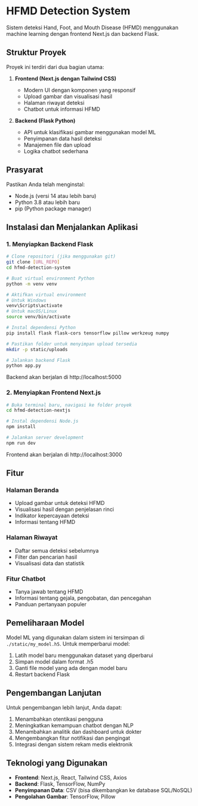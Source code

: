 # HFMD Detection System

Sistem deteksi Hand, Foot, and Mouth Disease (HFMD) menggunakan machine learning dengan frontend Next.js dan backend Flask.

## Struktur Proyek

Proyek ini terdiri dari dua bagian utama:

1. **Frontend (Next.js dengan Tailwind CSS)**

   - Modern UI dengan komponen yang responsif
   - Upload gambar dan visualisasi hasil
   - Halaman riwayat deteksi
   - Chatbot untuk informasi HFMD

2. **Backend (Flask Python)**
   - API untuk klasifikasi gambar menggunakan model ML
   - Penyimpanan data hasil deteksi
   - Manajemen file dan upload
   - Logika chatbot sederhana

## Prasyarat

Pastikan Anda telah menginstal:

- Node.js (versi 14 atau lebih baru)
- Python 3.8 atau lebih baru
- pip (Python package manager)

## Instalasi dan Menjalankan Aplikasi

### 1. Menyiapkan Backend Flask

```bash
# Clone repositori (jika menggunakan git)
git clone [URL_REPO]
cd hfmd-detection-system

# Buat virtual environment Python
python -m venv venv

# Aktifkan virtual environment
# Untuk Windows
venv\Scripts\activate
# Untuk macOS/Linux
source venv/bin/activate

# Instal dependensi Python
pip install flask flask-cors tensorflow pillow werkzeug numpy

# Pastikan folder untuk menyimpan upload tersedia
mkdir -p static/uploads

# Jalankan backend Flask
python app.py
```

Backend akan berjalan di http://localhost:5000

### 2. Menyiapkan Frontend Next.js

```bash
# Buka terminal baru, navigasi ke folder proyek
cd hfmd-detection-nextjs

# Instal dependensi Node.js
npm install

# Jalankan server development
npm run dev
```

Frontend akan berjalan di http://localhost:3000

## Fitur

### Halaman Beranda

- Upload gambar untuk deteksi HFMD
- Visualisasi hasil dengan penjelasan rinci
- Indikator kepercayaan deteksi
- Informasi tentang HFMD

### Halaman Riwayat

- Daftar semua deteksi sebelumnya
- Filter dan pencarian hasil
- Visualisasi data dan statistik

### Fitur Chatbot

- Tanya jawab tentang HFMD
- Informasi tentang gejala, pengobatan, dan pencegahan
- Panduan pertanyaan populer

## Pemeliharaan Model

Model ML yang digunakan dalam sistem ini tersimpan di `./static/my_model.h5`. Untuk memperbarui model:

1. Latih model baru menggunakan dataset yang diperbarui
2. Simpan model dalam format .h5
3. Ganti file model yang ada dengan model baru
4. Restart backend Flask

## Pengembangan Lanjutan

Untuk pengembangan lebih lanjut, Anda dapat:

1. Menambahkan otentikasi pengguna
2. Meningkatkan kemampuan chatbot dengan NLP
3. Menambahkan analitik dan dashboard untuk dokter
4. Mengembangkan fitur notifikasi dan pengingat
5. Integrasi dengan sistem rekam medis elektronik

## Teknologi yang Digunakan

- **Frontend**: Next.js, React, Tailwind CSS, Axios
- **Backend**: Flask, TensorFlow, NumPy
- **Penyimpanan Data**: CSV (bisa dikembangkan ke database SQL/NoSQL)
- **Pengolahan Gambar**: TensorFlow, Pillow
